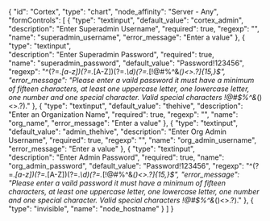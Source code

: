 {
  "id": "Cortex",
  "type": "chart",
  "node_affinity": "Server - Any",
  "formControls": [
    {
      "type": "textinput",
      "default_value": "cortex_admin",
      "description": "Enter Superadmin Username",
      "required": true,
      "regexp": "",
      "name": "superadmin_username",
      "error_message": "Enter a value"
    },
    {
      "type": "textinput",      
      "description": "Enter Superadmin Password",
      "required": true,      
      "name": "superadmin_password",
      "default_value": "Password!123456",
      "regexp": "^(?=.*[a-z])(?=.*[A-Z])(?=.*\\d)(?=.*[!@#$%^&*()<>.?])[A-Za-z\\d!@#$%^&*()<>.?]{15,}$",      
      "error_message": "Please enter a vaild password it must have a minimum of fifteen characters, at least one uppercase letter, one lowercase letter, one number and one special character.  Valid special characters !@#$%^&*()<>.?)."
    },
    {
      "type": "textinput",
      "default_value": "thehive",
      "description": "Enter an Organization Name",
      "required": true,
      "regexp": "",
      "name": "org_name",
      "error_message": "Enter a value"
    },
    {
      "type": "textinput",
      "default_value": "admin_thehive",
      "description": "Enter Org Admin Username",
      "required": true,
      "regexp": "",
      "name": "org_admin_username",
      "error_message": "Enter a value"
    },
    {
      "type": "textinput",      
      "description": "Enter Admin Password",
      "required": true,
      "name": "org_admin_password",
      "default_value": "Password!123456",
      "regexp": "^(?=.*[a-z])(?=.*[A-Z])(?=.*\\d)(?=.*[!@#$%^&*()<>.?])[A-Za-z\\d!@#$%^&*()<>.?]{15,}$",      
      "error_message": "Please enter a vaild password it must have a minimum of fifteen characters, at least one uppercase letter, one lowercase letter, one number and one special character.  Valid special characters !@#$%^&*()<>.?)."
    },
    {
      "type": "invisible",
      "name": "node_hostname"
    }
  ]
}
